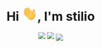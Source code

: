 <div align="center">
  <h1 align="center">Hi <img width="35" src="https://github.com/1999AZZAR/1999AZZAR/blob/main/resources/img/waving.gif">, I'm stilio</h1>
  <p align="center">
    <img width="49.5%" src="https://github-readme-stats.vercel.app/api?username=stilio&show_icons=true&include_all_commits=true&theme=onedark&hide_border=true"/>
    <img width="49.5%" src="https://github-readme-streak-stats.herokuapp.com/?user=stilio&theme=onedark&hide_border=true" />
    <img align="center" src="https://github-readme-stats.vercel.app/api/top-langs/?username=stilio&layout=compact&theme=onedark&hide_border=true"/>
   </p>
</div>
